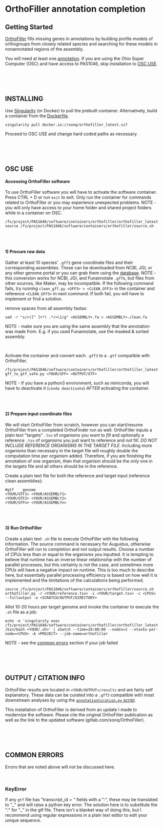 # OrthoFiller annotation completion

## Getting Started
[OrthoFiller](https://gitlab.com/xonq/OrthoFiller) fills missing genes in annotations by building profile models of orthogroups from closely related species and searching for these models in nonannotated regions of the assembly.

You will need at least one [annotation](https://gitlab.com/xonq/tutorials/-/blob/master/funannotate.md). If you are using the Ohio Super Computer (OSC) and have access to PAS1046, skip installation to [OSC USE](https://gitlab.com/xonq/tutorials/-/blob/master/orthofiller.md#osc-use).


<br /><br /><br />

## INSTALLING
 
Use [Singularity](https://gitlab.com/xonq/tutorials/-/blob/master/containers.md) (or Docker) to pull the prebuilt container. Alternatively, build a container from the [Dockerfile](https://gitlab.com/xonq/recipes/orthofiller).
```
singularity pull docker.io://xonq/orthofiller_latest.sif
```

Proceed to OSC USE and change hard coded paths as necessary.

<br /><br /><br />

## OSC USE
#### Accessing OrthoFiller software
To use OrthoFiller software you will have to activate the software container. Press CTRL + D or run `exit` to exit. Only run the container for commands related to OrthoFiller or you may experience unexpected problems. NOTE - you will only have access to your home folder and shared project folders while in a container on OSC.

```
/fs/project/PAS1046/software/containers/orthofiller/orthofiller_latest.sif
source /fs/project/PAS1046/software/containers/orthofiller/source.sh
```

<br /><br />

#### 1) Procure raw data
Gather at least 10 species' `.gff3` gene coordinate files and their corresponding assemblies. These can be downloaded from NCBI, JGI, or any other genome portal or you can grab them using the [database](https://gitlab.com/xonq/mycotools/-/blob/master/mycotools/USAGE.md#dbfilespy). NOTE - this conversion works for NCBI, JGI, and Funannotate `.gff`s, but files from other sources, like Maker, may be incompatible. If the following command fails, try running `clean_gff.py <GFF3> > <CLEAN_GFF3>` in the container and reference `<CLEAN_GFF3>` in next command. If both fail, you will have to implement or find a solution.

remove spaces from all assembly fastas:
```
sed -r "s/>([^ ]+*) .*/>\1/g" <ASSEMBLY>.fa > <ASSEMBLY>.clean.fa
```

NOTE - make sure you are using the same assembly that the annotation was made from. E.g. if you used Funannotate, use the masked & sorted assembly.

<br />

Activate the container and convert each `.gff3` to a `.gtf` compatible with
OrthoFiller. 
```
/fs/project/PAS1046/software/containers/orthofiller/orthofiller_latest.sif
gff_to_gtf_safe.py <YOUR/GFF> <OUTPUT/GTF>
```

NOTE - If you have a python3 environment, such as miniconda, you will have to deactivate it (`conda deactivate`) *AFTER* activating the container.

<br /><br />

#### 2) Prepare input coordinate files
We will start OrthoFiller from scratch, however you can start/resume
OrthoFiller from a completed OrthoFinder run as well. OrthoFiller inputs a plain text
"targets" `.tsv` of organisms you want to *fill* and optionally a
reference `.tsv` of organisms you just want to reference and *not* fill. *DO
NOT INCLUDE REFERENCE ORGANISMS IN THE TARGET FILE*. Including more organisms than necessary in the target file will roughly double the computation time per organism added. Therefore, if you are finishing the annotation of one organism, then that organism should be the only one in the targets file and all others should be in the reference.

Create a plain text file for both the reference and target input (reference clean assemblies):
```
#gtf	genome
<YOUR/GTF1>	<YOUR/ASSEMBLY1>
<YOUR/GTF2>	<YOUR/ASSEMBLY2>
<YOUR/GTFn>	<YOUR/ASSEMBLYn>
```

<br /><br />

#### 3) Run OrthoFiller
Create a plain text `.sh` file to execute OrthoFiller with the following information. The source command is necessary for Augustus, otherwise OrthoFiller will run to completion and not output results. Choose a number of CPUs less than or equal to the organisms you inputted. It is tempting to believe that runtime has an inverse linear relationship with the number of parallel processes, but this certainly is not the case, and sometimes more CPUs will have a negative impact on runtime. This is too much to describe here, but essentially parallel processing efficiency is based on how well it is implemented and the limitations of the calculations being performed.

```
source /fs/project/PAS1046/software/containers/orthofiller/source.sh
orthofiller.py -r <YOUR/reference.tsv> -i <YOUR/target.tsv> -c <CPUS> --fulloutput -o <SCRATCH/OUTPUT/DIRECTORY>
```
Allot 10-20 hours per target genome and invoke the container to execute the `.sh` file as a job:
```
echo -e 'singularity exec /fs/project/PAS1046/software/containers/orthofiller/orthofiller_latest.sif /bin/bash <YOUR/.sh>' | sbatch --time=20:00:00 --nodes=1 --ntasks-per-node=<CPUS> -A <PROJECT> --job-name=orthofiller
```

NOTE - see the [common errors](https://gitlab.com/xonq/tutorials/-/blob/master/orthofiller.md#common-errors) section if your job failed

<br /><br /><br />


## OUTPUT / CITATION INFO
OrthoFiller results are located in `<YOUR/OUTPUT>/results` and are fairly self explanatory. These data can be curated into a `.gff3` compatible with most downstream analyses by using the [`annotationCuration.py` script](https://gitlab.com/xonq/mycotools/-/blob/master/mycotools/USAGE.md#curate-annotation).

This installation of OrthoFiller is derived from an update I made to modernize the software. Please cite the original OrthoFiller publication as well as the link to the updated software (gitlab.com/xonq/OrthoFiller).

<br /><br /><br />

## COMMON ERRORS
Errors that are noted above will not be discussed here.

<br />

### KeyError
If any `gtf` file has "transcript_id = " fields with a ":", these may be translated to "\_" and will raise a python key error. The solution here is to substitute the ":" for 
"\_" in the gtf file. There isn't a blanket way of doing this, but I recommend using regular expressions in a plain text editor to edit your unique sequence. 
